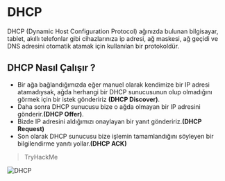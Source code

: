 # DHCP
DHCP (Dynamic Host Configuration Protocol) ağınızda bulunan bilgisayar, tablet, akıllı telefonlar gibi cihazlarınıza ip adresi, ağ maskesi, ağ geçidi ve DNS adresini otomatik atamak için kullanılan bir protokoldür.

## DHCP Nasıl Çalışır ?

* Bir ağa bağlandığımızda eğer manuel olarak kendimize bir IP adresi atamadıysak, ağda herhangi bir DHCP sunucusunun olup olmadığını görmek için bir istek göndeririz **(DHCP Discover)**.
* Daha sonra DHCP sunucusu bize o ağda olmayan bir IP adresini gönderir.**(DHCP Offer)**. 
* Bizde IP adresini aldığımızı onaylayan bir yanıt göndeririz.**(DHCP Request)** 
* Son olarak DHCP sunucusu bize işlemin tamamlandığını söyleyen bir bilgilendirme yanıtı yollar.**(DHCP ACK)**

> TryHackMe

![DHCP](https://github.com/kaaneeksi/DHCP-Dynamic-Host-Configuration-Protocol/blob/main/G%C3%B6rsel/dhcp.png?raw=true)
